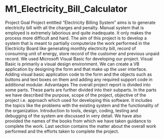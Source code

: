 # M1_Electricity_Bill_Calculator
Project Goal Project entitled “Electricity Billing System” aims is to generate electricity bill with all the charges and penalty. Manual system that is employed is extremely laborious and quite inadequate. It only makes the process more difficult and hard. The aim of this project is to develop a system that is meant to partially computerize the work performed in the Electricity Board like generating monthly electricity bill, record of consuming unit of energy, store record of the customer and previous unpaid record. We used Microsoft Visual Basic for developing our project. Visual Basic is primarily a visual design environment. We can create a VB application by designing the form and that make up the user interface. Adding visual basic application code to the form and the objects such as buttons and text boxes on them and adding any required support code in additional modular. Advantages The overall project report is divided into some parts. These parts are further divided into their subparts. In the parts we have described the purpose, scope of the project, objective of the project i.e. approach which used for developing this software. It includes the topics like the problems with the existing system and the functionality of the organization. Introduction to tools, design, coding, testing and debugging of the system are discussed in very detail. We have also provided the names of the books from which we have taken guidance to complete the work. Last section contains the matter about the overall work performed and the efforts taken to complete the project.
